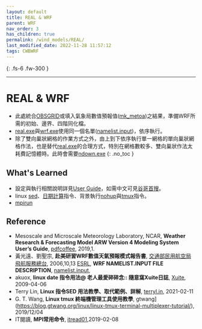 ```yaml
---
layout: default
title: REAL & WRF
parent: WRF
nav_order: 3
has_children: true
permalink: /wind_models/REAL/
last_modified_date: 2022-11-28 11:57:12
tags: CWBWRF
---
```


{: .fs-6 .fw-300 }

---

# REAL & WRF

- 此處統合[OBSGRID](https://sinotec2.github.io/Focus-on-Air-Quality/wind_models/OBSGRID/)或填入氣象局數值預報值([mk_metoa](https://sinotec2.github.io/Focus-on-Air-Quality/wind_models/cwbWRF_3Km/5.mk_metoa/))之結果，準備WRF所需的初始、邊界、四階同化檔。
- [real.exe](https://sinotec2.github.io/Focus-on-Air-Quality/wind_models/REAL//doreal_4Nests.sh)與[wrf.exe](https://sinotec2.github.io/Focus-on-Air-Quality/wind_models/REAL/dowrf/)使用同一個名單([namelist.input](https://esrl.noaa.gov/gsd/wrfportal/namelist_input_options.html))，依序執行。
- 除了雙向巢狀網格的作業方式之外，由上到下依序執行單一網格的單向巢狀網格作法，也是替代[real.exe](https://sinotec2.github.io/Focus-on-Air-Quality/wind_models/doreal_4Nests.sh/)的合理方式，特別在網格數較多、雙向巢狀作法太耗費記憶體時。此時會需要[ndown.exe](https://sinotec2.github.io/Focus-on-Air-Quality/wind_models/REAL/ndown/)
{: .no_toc }

## What's Learned 

- 設定與執行相關說明詳見[User Guide](https://pdfcoffee.com/version-4-modeling-system-users-guide-january-2019-pdf-free.html)，如需中文可見[谷哥首搜](https://report.nat.gov.tw/ReportFront/PageSystem/reportFileDownload/C09502689/001)。
- linux [sed](https://terryl.in/zh/linux-sed-command/)、[日期計算](https://blog.xuite.net/akuox/linux/23200246-linux+date+%E6%8C%87%E4%BB%A4+%E7%94%A8%E6%B3%95)指令、背景執行[nohup](https://blog.gtwang.org/linux/linux-nohup-command-tutorial/)與[tmux](https://blog.gtwang.org/linux/linux-tmux-terminal-multiplexer-tutorial/)指令。
- [mpirun](https://www.itread01.com/content/1549571058.html)

## Reference

- Mesoscale and Microscale Meteorology Laboratory, NCAR, **Weather Research & Forecasting Model ARW Version 4 Modeling System User’s Guide**, [pdfcoffee](https://pdfcoffee.com/version-4-modeling-system-users-guide-january-2019-pdf-free.html), 2019,1.
- 黃光遠、劉聖宗, **赴美研習WRF數值天氣預報模式報告書**, [交通部民用航空局飛航服務總台](https://report.nat.gov.tw/ReportFront/PageSystem/reportFileDownload/C09502689/001), 2006,10,13
[ESRL](https://esrl.noaa.gov/), **WRF NAMELIST.INPUT FILE DESCRIPTION**, [namelist.input](https://esrl.noaa.gov/gsd/wrfportal/namelist_input_options.html), 
- akuox, **linux date 指令用法@ 老人最愛碎碎念:: 隨意窩Xuite日誌**, [Xuite](https://blog.xuite.net/akuox/linux/23200246-linux+date+%E6%8C%87%E4%BB%A4+%E7%94%A8%E6%B3%95), 2009-04-06
- Terry Lin, **Linux 指令SED 用法教學、取代範例、詳解**, [terryl.in](https://terryl.in/zh/linux-sed-command/),	2021-02-11 
- G. T. Wang, **Linux tmux 終端機管理工具使用教學**, gtwang](https://blog.gtwang.org/linux/linux-tmux-terminal-multiplexer-tutorial/), 2019/12/04
- IT閱讀, **MPI常用命令**, [itread01](https://www.itread01.com/content/1549571058.html),2019-02-08